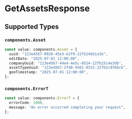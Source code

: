 # GetAssetsResponse


## Supported Types

### `components.Asset`

```typescript
const value: components.Asset = {
  uuid: "123e4567-0920-45e3-b2f9-22fb24bb1a1b",
  editDate: "2025-07-01 12:00:00",
  companyUuid: "123e4567-44e4-4e5c-8524-22fb25c4e3db",
  assetTypeUuid: "123e4567-2f48-4561-9331-22fb2c9f6bcb",
  geoTimestamp: "2025-07-01 12:00:00",
};
```

### `components.ErrorT`

```typescript
const value: components.ErrorT = {
  errorCode: 1000,
  message: "An error occurred completing your request",
};
```

